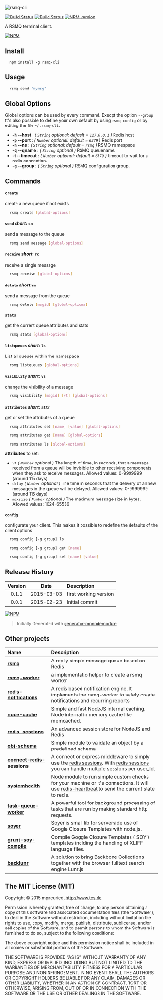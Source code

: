 ![rsmq-cli](https://cloud.githubusercontent.com/assets/300631/6473205/3a4ebe86-c1f8-11e4-941b-232520278dda.png)

[![Build Status](https://secure.travis-ci.org/mpneuried/rsmq-cli.png?branch=master)](http://travis-ci.org/mpneuried/rsmq-cli)
[![Build Status](https://david-dm.org/mpneuried/rsmq-cli.png)](https://david-dm.org/mpneuried/rsmq-cli)
[![NPM version](https://badge.fury.io/js/rsmq-cli.png)](http://badge.fury.io/js/rsmq-cli)

A RSMQ terminal client.

[![NPM](https://nodei.co/npm/rsmq-cli.png?downloads=true&stars=true)](https://nodei.co/npm/rsmq-cli/)

## Install

```
  npm install -g rsmq-cli
```

## Usage

```sh
  rsmq send "mymsg"
```

## Global Options

Global options can be used by every command.
Execpt the option `--group` tt's also possible to define your own default by using `rsmq config` or by editing the file `~/.rsmq-cli`.

- **-h --host** : *( `String` optional: default = `127.0.0.1` )* Redis host
- **-p --port** : *( `Number` optional: default = `6379` )* Redis port
- **-n --ns** : *( `String` optional: default = `rsmq` )* RSMQ namespace
- **-q --qname** : *( `String` optional )* RSMQ queuename.
- **-t --timeout** : *( `Number` optional: default = `6379` )* timeout to wait for a redis connection.
- **-g --group** : *( `String` optional )* RSMQ configuration group.

## Commands

#### `create`

create a new queue if not exists

```sh
  rsmq create [global-options]
```

#### `send` *short:* `sn`

send a message to the queue

```sh
  rsmq send message [global-options] 
```

#### `receive` *short:* `rc`

receive a single message

```sh
  rsmq receive [global-options]
```

#### `delete` *short:*`rm`

send a message from the queue

```sh
  rsmq delete [msgid] [global-options]
```

#### `stats`

get the current queue attributes and stats

```sh
  rsmq stats [global-options]
```

#### `listqueues` *short:* `ls`

List all queues within the namespace

```sh
  rsmq listqueues [global-options]
```

#### `visibility` *short:* `vs`

change the visibility of a message

```sh
  rsmq visibility [msgid] [vt] [global-options]
```

#### `attributes` *short:* `attr`

get or set the attributes of a queue

```sh
  rsmq attributes set [name] [value] [global-options]
```

```sh
  rsmq attributes get [name] [global-options]
```

```sh
  rsmq attributes ls [global-options]
```

**attributes** to set:

* `vt` *( `Number` optional )* The length of time, in seconds, that a message received from a queue will be invisible to other receiving components when they ask to receive messages. Allowed values: 0-9999999 (around 115 days)
* `delay` *( `Number` optional )* The time in seconds that the delivery of all new messages in the queue will be delayed. Allowed values: 0-9999999 (around 115 days)
* `maxsize` *( `Number` optional )* The maximum message size in bytes. Allowed values: 1024-65536

#### `config`

configurate your client. This makes it possible to redefine the defaults of the client options

```sh
  rsmq config [-g group] ls
```

```sh
  rsmq config [-g group] get [name]
```

```sh
  rsmq config [-g group] set [name] [value]
```

## Release History
|Version|Date|Description|
|:--:|:--:|:--|
|0.1.1|2015-03-03|first working version|
|0.0.1|2015-02-23|Initial commit|

[![NPM](https://nodei.co/npm-dl/rsmq-cli.png?months=6)](https://nodei.co/npm/rsmq-cli/)

> Initially Generated with [generator-mpnodemodule](https://github.com/mpneuried/generator-mpnodemodule)

## Other projects

|Name|Description|
|:--|:--|
|[**rsmq**](https://github.com/smrchy/rsmq)|A really simple message queue based on Redis|
|[**rsmq-worker**](https://github.com/mpneuried/rsmq-worker)|a implementatio helper to create a rsmq worker|
|[**redis-notifications**](https://github.com/mpneuried/redis-notifications)|A redis based notification engine. It implements the rsmq-worker to safely create notifications and recurring reports.|
|[**node-cache**](https://github.com/tcs-de/nodecache)|Simple and fast NodeJS internal caching. Node internal in memory cache like memcached.|
|[**redis-sessions**](https://github.com/smrchy/redis-sessions)|An advanced session store for NodeJS and Redis|
|[**obj-schema**](https://github.com/mpneuried/obj-schema)|Simple module to validate an object by a predefined schema|
|[**connect-redis-sessions**](https://github.com/mpneuried/connect-redis-sessions)|A connect or express middleware to simply use the [redis sessions](https://github.com/smrchy/redis-sessions). With [redis sessions](https://github.com/smrchy/redis-sessions) you can handle multiple sessions per user_id.|
|[**systemhealth**](https://github.com/mpneuried/systemhealth)|Node module to run simple custom checks for your machine or it's connections. It will use [redis-heartbeat](https://github.com/mpneuried/redis-heartbeat) to send the current state to redis.|
|[**task-queue-worker**](https://github.com/smrchy/task-queue-worker)|A powerful tool for background processing of tasks that are run by making standard http requests.|
|[**soyer**](https://github.com/mpneuried/soyer)|Soyer is small lib for serverside use of Google Closure Templates with node.js.|
|[**grunt-soy-compile**](https://github.com/mpneuried/grunt-soy-compile)|Compile Goggle Closure Templates ( SOY ) templates inclding the handling of XLIFF language files.|
|[**backlunr**](https://github.com/mpneuried/backlunr)|A solution to bring Backbone Collections together with the browser fulltext search engine Lunr.js|


## The MIT License (MIT)

Copyright © 2015 mpneuried, http://www.tcs.de

Permission is hereby granted, free of charge, to any person obtaining a copy of this software and associated documentation files (the “Software”), to deal in the Software without restriction, including without limitation the rights to use, copy, modify, merge, publish, distribute, sublicense, and/or sell copies of the Software, and to permit persons to whom the Software is furnished to do so, subject to the following conditions:

The above copyright notice and this permission notice shall be included in all copies or substantial portions of the Software.

THE SOFTWARE IS PROVIDED “AS IS”, WITHOUT WARRANTY OF ANY KIND, EXPRESS OR IMPLIED, INCLUDING BUT NOT LIMITED TO THE WARRANTIES OF MERCHANTABILITY, FITNESS FOR A PARTICULAR PURPOSE AND NONINFRINGEMENT. IN NO EVENT SHALL THE AUTHORS OR COPYRIGHT HOLDERS BE LIABLE FOR ANY CLAIM, DAMAGES OR OTHER LIABILITY, WHETHER IN AN ACTION OF CONTRACT, TORT OR OTHERWISE, ARISING FROM, OUT OF OR IN CONNECTION WITH THE SOFTWARE OR THE USE OR OTHER DEALINGS IN THE SOFTWARE.
